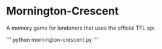 # Mornington-Crescent

A memory game for londoners that uses the official TFL api.

'''
python mornington-crescent.py
'''
